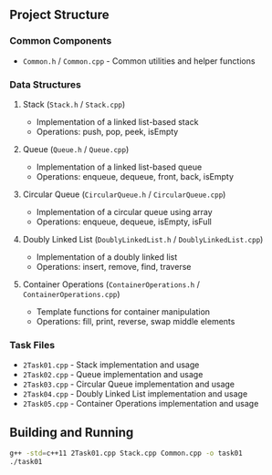## Project Structure

### Common Components
- `Common.h` / `Common.cpp` - Common utilities and helper functions

### Data Structures
1. Stack (`Stack.h` / `Stack.cpp`)
   - Implementation of a linked list-based stack
   - Operations: push, pop, peek, isEmpty

2. Queue (`Queue.h` / `Queue.cpp`)
   - Implementation of a linked list-based queue
   - Operations: enqueue, dequeue, front, back, isEmpty

3. Circular Queue (`CircularQueue.h` / `CircularQueue.cpp`)
   - Implementation of a circular queue using array
   - Operations: enqueue, dequeue, isEmpty, isFull

4. Doubly Linked List (`DoublyLinkedList.h` / `DoublyLinkedList.cpp`)
   - Implementation of a doubly linked list
   - Operations: insert, remove, find, traverse

5. Container Operations (`ContainerOperations.h` / `ContainerOperations.cpp`)
   - Template functions for container manipulation
   - Operations: fill, print, reverse, swap middle elements

### Task Files
- `2Task01.cpp` - Stack implementation and usage
- `2Task02.cpp` - Queue implementation and usage
- `2Task03.cpp` - Circular Queue implementation and usage
- `2Task04.cpp` - Doubly Linked List implementation and usage
- `2Task05.cpp` - Container Operations implementation and usage

## Building and Running

```bash
g++ -std=c++11 2Task01.cpp Stack.cpp Common.cpp -o task01
./task01
```
